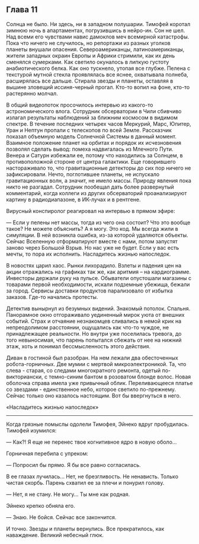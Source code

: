 ## Глава 11
Солнца не было. Ни здесь, ни в западном полушарии. Тимофей коротал зимнюю ночь в апартаментах, погрузившись в нейро-ин. Сон не шел. Над всеми его чувствами навис дамоклов меч всемирной катастрофы. Пока что ничего не случилось, но репортажи из разных уголков планеты внушали опасения. Североамериканцы, латиноамериканцы, жители западных окраин Европы и Африки стримили, как их день сменялся сумерками. Как светило окуналось в липкую густоту анабиотического белка. Как оно тускнело, утопая все глубже. Пелена с текстурой мутной стекла проявлялась все яснее, охватывала полнеба, расширялась все дальше. Стирала звезды и планеты, оставляя в вышине зловещий иссиня-черный прогал. Кто-то вопил на фоне, кто-то растерянно молчал.

В общий видеопоток просочилось интервью из какого-то астрономического влога. Сотрудник обсерватории в Чили сбивчиво излагал результаты наблюдений за ближним космосом в видимом спектре. В течение последних четырех часов Меркурий, Марс, Юпитер, Уран и Нептун пропали с телескопов по всей Земле. Рассказчик показал объемную модель Солнечной Системы в данный момент. Взаимное положение планет на орбитах и порядок их исчезновения позволял сделать вывод: помеха надвигалась из Млечного Пути. Венера и Сатурн избежали ее, потому что находились за Солнцем, в противоположной стороне от центра галактики. Еще говорившего настораживало то, что гравитационные детекторы до сих пор ничего не зафиксировали. Нечто, поглотившее планеты, не испускало гравитационных волн, а значит, не имело массы. Природу явления пока никто не разгадал. Сотрудник пообещал дать более развернутый комментарий, когда коллеги из других обсерваторий проанализируют картину в радиодиапазоне, в ИК-лучах и в рентгене.

Вирусный конспиролог реагировал на интервью в прямом эфире:

— Если у пелены нет массы, тогда из чего она состоит? Что это вообще такое? Не можете объяснить? А я могу. Это код. Мы всегда жили в симуляции. В ней возникла ошибка, из-за которой удаляются объекты. Сейчас Вселенную отформатируют вместе с нами, потом запустят заново через Большой Взрыв. Но нас уже не будет. Если у вас есть мечты, то пора их исполнить. Насладитесь жизнью напоследок.

В новостях царил хаос. Рынки лихорадило. Взлеты и падения цен на акции отражались на графиках так же, как аритмия – на кардиограмме. Инвесторы держали руку на пульсе. Обыватели опустошали магазины с товарами первой необходимости, искали подземные убежища, бежали за город. Сервисы доставки продуктов парализовало от избытка заказов. Где-то начались протесты.

Детектив вынырнул из безумных видений. Знакомый потолок. Спальня. Панорамное окно отгораживало уединенный мирок уюта от внешних событий. Страх и отчаяние незнакомцев сливались в немой крик на непреодолимом расстоянии, ощущались как что-то чуждое, не принадлежащее реальности. Но внутри уже поселилась тревога, до того невыносимая, что парень попытался сбежать от нее на нижний этаж, хоть и понимал бессмысленность этого действия.

Диван в гостиной был разобран. На нем лежали два обесточенных робота-горничных. Две мумии с мертвой микроэлектроникой. Та, что слева - старая, со следами многократного ремонта, одетый по-викториански, с темно-синим бантом в розоватом блонде волос. Новая оболочка справа имела уже привычный облик. Переливающееся платье со звездами - единственное небо, которое светило по-прежнему. Сейчас только оно казалось настоящим. Вот бы ввергнуться в него. 

«Насладитесь жизнью напоследок»

---

Когда грязные помыслы одолели Тимофея, Эйнеко вдруг пробудилась. Тимофей изумился:

— Как?! Я еще не перенес твое когнитивное ядро в новую оболо...

Горничная перебила с упреком:

— Попросил бы прямо. Я бы все равно согласилась.

В ее глазах лучилась... Нет, не брезгливость. Не ненависть. Только чистая скорбь. 
Парень схватил ее за плечи и понурил голову.

— Нет, я не стану. Не могу... Ты мне как родная.

Эйнеко крепко обняла его.

— Знаю. Не бойся. Сейчас все закончится.

И точно. Звезды и планеты вернулись. Все прекратилось, как наваждение. Великий небесный глюк.